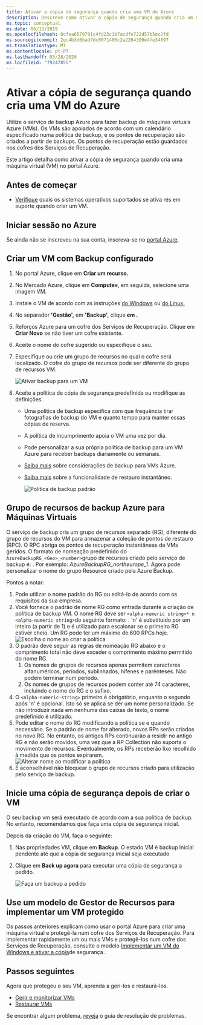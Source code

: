 ```yaml
---
title: Ativar a cópia de segurança quando cria uma VM do Azure
description: Descreve como ativar a cópia de segurança quando cria um VM Azure com Backup Azure.
ms.topic: conceptual
ms.date: 06/13/2019
ms.openlocfilehash: 0cfea6579791c4fd23c1b7acdfe722d57b5ec2fd
ms.sourcegitcommit: 2ec4b3d0bad7dc0071400c2a2264399e4fe34897
ms.translationtype: MT
ms.contentlocale: pt-PT
ms.lasthandoff: 03/28/2020
ms.locfileid: "79247855"
---
```

# <a name="enable-backup-when-you-create-an-azure-vm"></a>Ativar a cópia de segurança quando cria uma VM do Azure

Utilize o serviço de backup Azure para fazer backup de máquinas virtuais Azure (VMs). Os VMs são apoiados de acordo com um calendário especificado numa política de backup, e os pontos de recuperação são criados a partir de backups. Os pontos de recuperação estão guardados nos cofres dos Serviços de Recuperação.

Este artigo detalha como ativar a cópia de segurança quando cria uma máquina virtual (VM) no portal Azure.  

## <a name="before-you-start"></a>Antes de começar

- [Verifique](backup-support-matrix-iaas.md#supported-backup-actions) quais os sistemas operativos suportados se ativa rés em suporte quando criar um VM.

## <a name="sign-in-to-azure"></a>Iniciar sessão no Azure

Se ainda não se inscreveu na sua conta, inscreva-se no [portal Azure](https://portal.azure.com).

## <a name="create-a-vm-with-backup-configured"></a>Criar um VM com Backup configurado

1. No portal Azure, clique em **Criar um recurso.**

2. No Mercado Azure, clique em **Compute**e, em seguida, selecione uma imagem VM.

3. Instale o VM de acordo com as instruções [do Windows](https://docs.microsoft.com/azure/virtual-machines/windows/quick-create-portal) ou [do Linux.](https://docs.microsoft.com/azure/virtual-machines/linux/quick-create-portal)

4. No separador **'Gestão',** em **'Backup',** clique **em .**
5. Reforços Azure para um cofre dos Serviços de Recuperação. Clique em **Criar Novo** se não tiver um cofre existente.
6. Aceite o nome do cofre sugerido ou especifique o seu.
7. Especifique ou crie um grupo de recursos no qual o cofre será localizado. O cofre do grupo de recursos pode ser diferente do grupo de recursos VM.

    ![Ativar backup para um VM](./media/backup-during-vm-creation/enable-backup.png)

8. Aceite a política de cópia de segurança predefinida ou modifique as definições.
    - Uma política de backup especifica com que frequência tirar fotografias de backup do VM e quanto tempo para manter essas cópias de reserva.
    - A política de incumprimento apoia o VM uma vez por dia.
    - Pode personalizar a sua própria política de backup para um VM Azure para receber backups diariamente ou semanais.
    - [Saiba mais](backup-azure-vms-introduction.md#backup-and-restore-considerations) sobre considerações de backup para VMs Azure.
    - [Saiba mais](backup-instant-restore-capability.md) sobre a funcionalidade de restauro instantâneo.

      ![Política de backup padrão](./media/backup-during-vm-creation/daily-policy.png)

## <a name="azure-backup-resource-group-for-virtual-machines"></a>Grupo de recursos de backup Azure para Máquinas Virtuais

O serviço de backup cria um grupo de recursos separado (RG), diferente do grupo de recursos do VM para armazenar a coleção de pontos de restauro (RPC). O RPC abriga os pontos de recuperação instantâneas de VMs geridos. O formato de nomeação predefinido do `AzureBackupRG_<Geo>_<number>`grupo de recursos criado pelo serviço de backup é: . Por exemplo: *AzureBackupRG_northeurope_1*. Agora pode personalizar o nome do grupo Resource criado pela Azure Backup.

Pontos a notar:

1. Pode utilizar o nome padrão do RG ou editá-lo de acordo com os requisitos da sua empresa.
2. Você fornece o padrão de nome RG como entrada durante a criação de política de backup VM. O nome RG deve ser `<alpha-numeric string>* n <alpha-numeric string>`do seguinte formato: . 'n' é substituído por um inteiro (a partir de 1) e é utilizado para escalonar se o primeiro RG estiver cheio. Um RG pode ter um máximo de 600 RPCs hoje.
              ![Escolha o nome ao criar a política](./media/backup-during-vm-creation/create-policy.png)
3. O padrão deve seguir as regras de nomeação RG abaixo e o comprimento total não deve exceder o comprimento máximo permitido do nome RG.
    1. Os nomes de grupos de recursos apenas permitem caracteres alfanuméricos, períodos, sublinhados, hífenes e parênteses. Não podem terminar num período.
    2. Os nomes de grupos de recursos podem conter até 74 caracteres, incluindo o nome do RG e o sufixo.
4. O `<alpha-numeric-string>` primeiro é obrigatório, enquanto o segundo após 'n' é opcional. Isto só se aplica se der um nome personalizado. Se não introduzir nada em nenhuma das caixas de texto, o nome predefinido é utilizado.
5. Pode editar o nome do RG modificando a política se e quando necessário. Se o padrão de nome for alterado, novos RPs serão criados no novo RG. No entanto, os antigos RPs continuarão a residir no antigo RG e não serão movidos, uma vez que a RP Collection não suporta o movimento de recursos. Eventualmente, os RPs receberão lixo recolhido à medida que os pontos expirarem.
![Alterar nome ao modificar a política](./media/backup-during-vm-creation/modify-policy.png)
6. É aconselhável não bloquear o grupo de recursos criado para utilização pelo serviço de backup.

## <a name="start-a-backup-after-creating-the-vm"></a>Inicie uma cópia de segurança depois de criar o VM

O seu backup vm será executado de acordo com a sua política de backup. No entanto, recomendamos que faça uma cópia de segurança inicial.

Depois da criação do VM, faça o seguinte:

1. Nas propriedades VM, clique em **Backup**. O estado VM é backup inicial pendente até que a cópia de segurança inicial seja executado
2. Clique em **Back up agora** para executar uma cópia de segurança a pedido.

    ![Faça um backup a pedido](./media/backup-during-vm-creation/run-backup.png)

## <a name="use-a-resource-manager-template-to-deploy-a-protected-vm"></a>Use um modelo de Gestor de Recursos para implementar um VM protegido

Os passos anteriores explicam como usar o portal Azure para criar uma máquina virtual e protegê-la num cofre dos Serviços de Recuperação. Para implementar rapidamente um ou mais VMs e protegê-los num cofre dos Serviços de Recuperação, consulte o modelo [Implementar um VM do Windows e ativar a cópia](https://azure.microsoft.com/resources/templates/101-recovery-services-create-vm-and-configure-backup/)de segurança .

## <a name="next-steps"></a>Passos seguintes

Agora que protegeu o seu VM, aprenda a geri-los e restaurá-los.

- [Gerir e monitorizar VMs](backup-azure-manage-vms.md)
- [Restaurar VMs](backup-azure-arm-restore-vms.md)

Se encontrar algum problema, [reveja](backup-azure-vms-troubleshoot.md) o guia de resolução de problemas.

